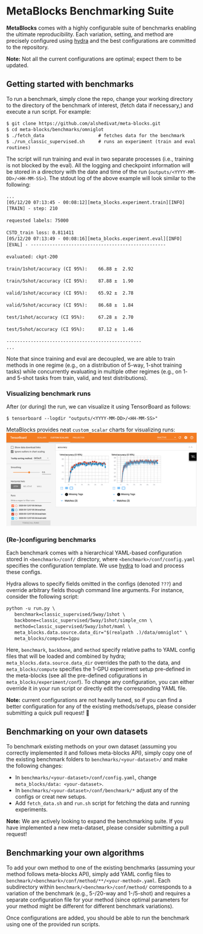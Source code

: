 # MetaBlocks Benchmarking Suite

**MetaBlocks** comes with a highly configurable suite of benchmarks enabling the ultimate reproducibility.
Each variation, setting, and method are precisely configured using [hydra](https://hydra.cc) and the best configurations are committed to the repository.

**Note:** Not all the current configurations are optimal; expect them to be updated.

## Getting started with benchmarks

To run a benchmark, simply clone the repo, change your working directory to the directory of the benchmark of interest, (fetch data if necessary,) and execute a run script.
For example:
```shell script
$ git clone https://github.com/alshedivat/meta-blocks.git
$ cd meta-blocks/benchmarks/omniglot
$ ./fetch_data                    # fetches data for the benchmark
$ ./run_classic_supervised.sh     # runs an experiment (train and eval routines)
```
The script will run training and eval in two separate processes (i.e., training is not blocked by the eval).
All the logging and checkpoint information will be stored in a directory with the date and time of the run (`outputs/<YYYY-MM-DD>/<HH-MM-SS>`).
The stdout log of the above example will look similar to the following:
```
...
[05/12/20 07:13:45 - 00:08:12][meta_blocks.experiment.train][INFO][TRAIN] - step: 210
                                                                            requested labels: 75000
                                                                            CSTD_train loss: 0.811411
[05/12/20 07:13:49 - 00:08:16][meta_blocks.experiment.eval][INFO][EVAL] - --------------------------------------------------
                                                                          evaluated: ckpt-200
                                                                          train/1shot/accuracy (CI 95%):    66.88 ±  2.92
                                                                          train/5shot/accuracy (CI 95%):    87.88 ±  1.90
                                                                          valid/1shot/accuracy (CI 95%):    65.92 ±  2.78
                                                                          valid/5shot/accuracy (CI 95%):    86.68 ±  1.84
                                                                          test/1shot/accuracy (CI 95%):     67.28 ±  2.70
                                                                          test/5shot/accuracy (CI 95%):     87.12 ±  1.46
                                                                          --------------------------------------------------
...
```
Note that since training and eval are decoupled, we are able to train methods in one regime (e.g., on a distribution of 5-way, 1-shot training tasks) while concurrently evaluating in multiple other regimes (e.g., on 1- and 5-shot tasks from train, valid, and test distributions).

### Visualizing benchmark runs

After (or during) the run, we can visualize it using TensorBoard as follows:
```shell script
$ tensorboard --logdir "outputs/<YYYY-MM-DD>/<HH-MM-SS>"
```
MetaBlocks provides neat `custom_scalar` charts for visualizing runs:
![TensorBoard sample run](../docs/_static/img/tensorboard_sample_run.png)

### (Re-)configuring benchmarks

Each benchmark comes with a hierarchical YAML-based configuration stored in `<benchmark>/conf/` directory, where `<benchmark>/conf/config.yaml` specifies the configuration template.
 We use [hydra](https://hydra.cc) to load and process these configs.
 
 Hydra allows to specify fields omitted in the configs (denoted `???`) and override arbitrary fields though command line arguments.
 For instance, consider the following script:
 ```shell script
python -u run.py \
    benchmark=classic_supervised/5way/1shot \
    backbone=classic_supervised/5way/1shot/simple_cnn \
    method=classic_supervised/5way/1shot/maml \
    meta_blocks.data.source.data_dir="$(realpath .)/data/omniglot" \
    meta_blocks/compute=1gpu
```
Here, `benchmark`, `backbone`, and `method` specify relative paths to YAML config files that will be loaded and combined by hydra; `meta_blocks.data.source.data_dir` overrides the path to the data, and `meta_blocks/compute` specifies the 1-GPU experiment setup pre-defined in the meta-blocks (see all the pre-defined cofigurations in `meta_blocks/experiment/conf`).
To change any configuration, you can either override it in your run script or directly edit the corresponding YAML file.

**Note:** current configurations are not heavily tuned, so if you can find a better configuration for any of the existing methods/setups, please consider submitting a quick pull request! :pray:

## Benchmarking on your own datasets

To benchmark existing methods on your own dataset (assuming you correctly implemented it and follows meta-blocks API), simply copy one of the existing benchmark folders to `benchmarks/<your-dataset>/` and make the following changes:
* In `benchmarks/<your-dataset>/conf/config.yaml`, change `meta_blocks/data: <your-dataset>`.
* In `benchmarks/<your-dataset>/conf/benchmark/*` adjust any of the configs or creat new setups.
* Add `fetch_data.sh` and `run.sh` script for fetching the data and running experiments.

**Note:** We are actively looking to expand the benchmarking suite.
If you have implemented a new meta-dataset, please consider submitting a pull request!

## Benchmarking your own algorithms

To add your own method to one of the existing benchmarks (assuming your method follows meta-blocks API), simply add YAML config files to `benchmark/<benchmark>/conf/method/**/<your-method>.yaml`.
Each subdirectory within `benchmark/<benchmark>/conf/method/` corresponds to a variation of the benchmark (e.g., 5-/20-way and 1-/5-shot) and requires a separate configuration file for your method (since optimal parameters for your method might be different for different benchmark variations).

Once configurations are added, you should be able to run the benchmark using one of the provided run scripts.
